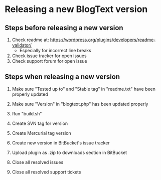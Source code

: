# Releasing a new BlogText version

## Steps **before** releasing a new version

1. Check readme at: <https://wordpress.org/plugins/developers/readme-validator/>
   * Especially for incorrect line breaks
1. Check issue tracker for open issues
1. Check support forum for open issue

## Steps **when** releasing a new version

1. Make sure "Tested up to" and "Stable tag" in "readme.txt" have been properly updated
1. Make sure "Version" in "blogtext.php" has been updated properly

1. Run "build.sh"
1. Create SVN tag for version
1. Create Mercurial tag version

1. Create new version in BitBucket's issue tracker
1. Upload plugin as .zip to downloads section in BitBucket
1. Close all resolved issues
1. Close all resolved support tickets
